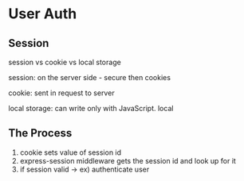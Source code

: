 # User Auth

## Session

session vs cookie vs local storage

session: on the server side - secure then cookies

cookie: sent in request to server

local storage: can write only with JavaScript. local

## The Process

1. cookie sets value of session id
2. express-session middleware gets the session id and look up for it
3. if session valid -> ex) authenticate user

